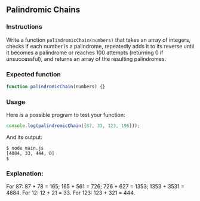 ## Palindromic Chains

### Instructions

Write a function `palindromicChain(numbers)` that takes an array of integers, checks if each number is a palindrome, repeatedly adds it to its reverse until it becomes a palindrome or reaches 100 attempts (returning 0 if unsuccessful), and returns an array of the resulting palindromes.

### Expected function

```js
function palindromicChain(numbers) {}
```

### Usage

Here is a possible program to test your function:

```js
console.log(palindromicChain([87, 33, 123, 196]));
```

And its output:

```console
$ node main.js
[4884, 33, 444, 0]
$
```

### Explanation:

For 87: 87 + 78 = 165; 165 + 561 = 726; 726 + 627 = 1353; 1353 + 3531 = 4884.
For 12: 12 + 21 = 33.
For 123: 123 + 321 = 444.